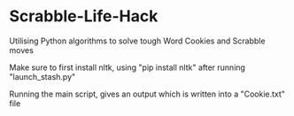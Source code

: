 # Scrabble-Life-Hack
Utilising Python algorithms to solve tough Word Cookies and Scrabble moves


Make sure to first install nltk, using "pip install nltk" after running "launch_stash.py"


Running the main script, gives an output which is written into a "Cookie.txt" file 
